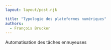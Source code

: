 ```yaml
---
layout: layout/post.njk

title: "Typologie des plateformes numériques"
authors:
  - François Brucker
---
```


<!-- début résumé -->

Automatisation des tâches ennuyeuses

<!-- fin résumé -->
